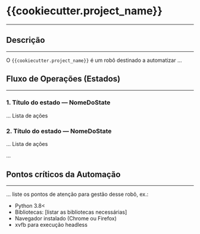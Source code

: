 # {{cookiecutter.project_name}}
---

## Descrição
---
O `{{cookiecutter.project_name}}` é um robô destinado a automatizar ...

## Fluxo de Operações (Estados)
---
### 1. Título do estado — NomeDoState
... Lista de ações

### 2. Título do estado — NomeDoState
... Lista de ações

...

## Pontos críticos da Automação
---
... liste os pontos de atenção para gestão desse robô, ex.:
- Python 3.8<
- Bibliotecas: [listar as bibliotecas necessárias]
- Navegador instalado (Chrome ou Firefox)
- xvfb para execução headless